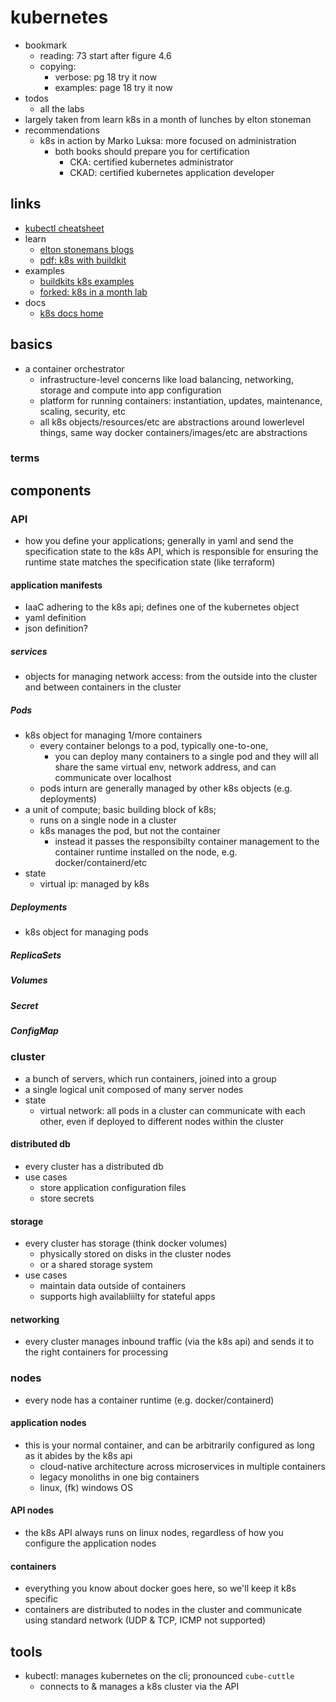 # kubernetes

- bookmark
  - reading: 73 start after figure 4.6
  - copying:
    - verbose: pg 18 try it now
    - examples: page 18 try it now
- todos
  - all the labs
- largely taken from learn k8s in a month of lunches by elton stoneman
- recommendations
  - k8s in action by Marko Luksa: more focused on administration
    - both books should prepare you for certification
      - CKA: certified kubernetes administrator
      - CKAD: certified kubernetes application developer

## links

- [kubectl cheatsheet](https://kubernetes.io/docs/reference/kubectl/cheatsheet/)
- learn
  - [elton stonemans blogs](https://blog.sixeyed.com/)
  - [pdf: k8s with buildkit](https://static.sched.com/hosted_files/kccnceu19/12/Building%20images%20%20efficiently%20and%20securely%20on%20Kubernetes%20with%20BuildKit.pdf)
- examples
  - [buildkits k8s examples](https://github.com/moby/buildkit/tree/master/examples/kubernetes)
  - [forked: k8s in a month lab](https://github.com/nohallcaesars/kiamol)
- docs
  - [k8s docs home](https://kubernetes.io/docs/home/)

## basics

- a container orchestrator
  - infrastructure-level concerns like load balancing, networking, storage and compute into app configuration
  - platform for running containers: instantiation, updates, maintenance, scaling, security, etc
  - all k8s objects/resources/etc are abstractions around lowerlevel things, same way docker containers/images/etc are abstractions


### terms

## components

### API

- how you define your applications; generally in yaml and send the specification state to the k8s API, which is responsible for ensuring the runtime state matches the specification state (like terraform)

#### application manifests

- IaaC adhering to the k8s api; defines one of the kubernetes object
- yaml definition
- json definition?

##### services

- objects for managing network access: from the outside into the cluster and between containers in the cluster

##### Pods

- k8s object for managing 1/more containers
  - every container belongs to a pod, typically one-to-one,
    - you can deploy many containers to a single pod and they will all share the same virtual env, network address, and can communicate over localhost
  - pods inturn are generally managed by other k8s objects (e.g. deployments)
- a unit of compute; basic building block of k8s;
  - runs on a single node in a cluster
  - k8s manages the pod, but not the container
    - instead it passes the responsibilty container management to the container runtime installed on the node, e.g. docker/containerd/etc
- state
  - virtual ip: managed by k8s

##### Deployments

- k8s object for managing pods

##### ReplicaSets

##### Volumes

##### Secret

##### ConfigMap

### cluster

- a bunch of servers, which run containers, joined into a group
- a single logical unit composed of many server nodes
- state
  - virtual network: all pods in a cluster can communicate with each other, even if deployed to different nodes within the cluster

#### distributed db

- every cluster has a distributed db
- use cases
  - store application configuration files
  - store secrets

#### storage

- every cluster has storage (think docker volumes)
  - physically stored on disks in the cluster nodes
  - or a shared storage system
- use cases
  - maintain data outside of containers
  - supports high availabliilty for stateful apps

#### networking

- every cluster manages inbound traffic (via the k8s api) and sends it to the right containers for processing

### nodes

- every node has a container runtime (e.g. docker/containerd)

#### application nodes

- this is your normal container, and can be arbitrarily configured as long as it abides by the k8s api
  - cloud-native architecture across microservices in multiple containers
  - legacy monoliths in one big containers
  - linux, (fk) windows OS

#### API nodes

- the k8s API always runs on linux nodes, regardless of how you configure the application nodes

#### containers

- everything you know about docker goes here, so we'll keep it k8s specific
- containers are distributed to nodes in the cluster and communicate using standard network (UDP & TCP, ICMP not supported)

## tools

- kubectl: manages kubernetes on the cli; pronounced `cube-cuttle`
  - connects to & manages a k8s cluster via the API
